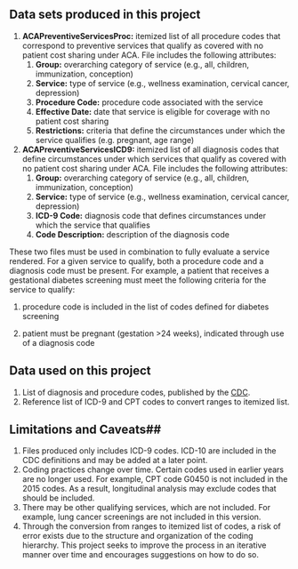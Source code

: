 ## Data sets produced in this project ##
1. **ACAPreventiveServicesProc:** itemized list of all procedure codes that correspond to preventive services that qualify as covered with no patient cost sharing under ACA. File includes the following attributes:
	1. **Group:** overarching category of service (e.g., all, children, immunization, conception)
	2.  **Service:** type of service (e.g., wellness examination, cervical cancer, depression)
	3.  **Procedure Code:**  procedure code associated with the service
	4.  **Effective Date:** date that service is eligible for coverage with no patient cost sharing
	5.  **Restrictions:** criteria that define the circumstances under which the service qualifies (e.g. pregnant, age range)    
2.  **ACAPreventiveServicesICD9:** itemized list of all diagnosis codes that define circumstances under which services that qualify as covered with no patient cost sharing under ACA. File includes the following attributes:
	1.  **Group:** overarching category of service (e.g., all, children, immunization, conception)
	2.  **Service:** type of service (e.g., wellness examination, cervical cancer, depression)
	3.  **ICD-9 Code:**  diagnosis code that defines circumstances under which the service that qualifies 
	4.  **Code Description:** description of the diagnosis code

These two files must be used in combination to fully evaluate a service rendered.  For a given service to qualify, both a procedure code and a diagnosis code must be present.  For example, a patient that receives a gestational diabetes screening must meet the following criteria for the service to qualify:  

1. procedure code is included in the list of codes  defined for diabetes screening   


1. patient must be pregnant (gestation >24 weeks), indicated through use of a diagnosis code

## Data used on this project ##
1. List of diagnosis and procedure codes, published by the [CDC](http://www.cdc.gov/prevention/billingcodes.html). 
2. Reference list of ICD-9 and CPT codes to convert ranges to itemized list.

## Limitations and Caveats##
1. Files produced only includes ICD-9 codes. ICD-10 are included in the CDC definitions and may be added at a later point.
2. Coding practices change over time.  Certain codes used in earlier years are no longer used.  For example, CPT code G0450 is not included in the 2015 codes.  As a result, longitudinal analysis may exclude codes that should be included.  
3. There may be other qualifying services, which are not included.  For example, lung cancer screenings are not included in this version.
4. Through the conversion from ranges to itemized list of codes, a risk of error exists due to the structure and organization of the coding hierarchy.  This project seeks to improve the process in an iterative manner over time and encourages suggestions on how to do so.
